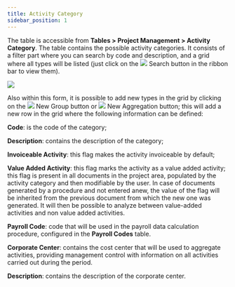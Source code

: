 ```yaml
---
title: Activity Category
sidebar_position: 1
---
```


The table is accessible from **Tables > Project Management > Activity Category**. 
The table contains the possible activity categories. It consists of a filter part where you can search by code and description, and a grid where all types will be listed (just click on the ![](/img/neutral/common/search.png) Search button in the ribbon bar to view them).

![](/img/it-it/configurations/tables/projects/task-category.png)

Also within this form, it is possible to add new types in the grid by clicking on the ![](/img/neutral/common/new-child.png) New Group button or ![](/img/neutral/common/new-brother.png) New Aggregation button; this will add a new row in the grid where the following information can be defined:

**Code**: is the code of the category;

**Description**: contains the description of the category;

**Invoiceable Activity**: this flag makes the activity invoiceable by default;

**Value Added Activity**: this flag marks the activity as a value added activity; this flag is present in all documents in the project area, populated by the activity category and then modifiable by the user. In case of documents generated by a procedure and not entered anew, the value of the flag will be inherited from the previous document from which the new one was generated. It will then be possible to analyze between value-added activities and non value added activities.

**Payroll Code**: code that will be used in the payroll data calculation procedure, configured in the **Payroll Codes** table.

**Corporate Center**: contains the cost center that will be used to aggregate activities, providing management control with information on all activities carried out during the period.

**Description**: contains the description of the corporate center.